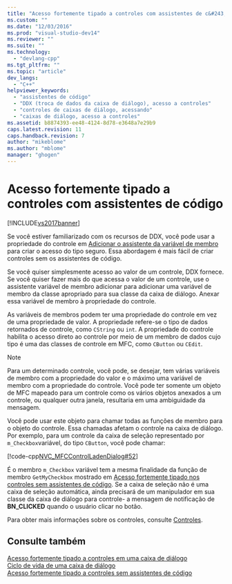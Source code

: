 ```yaml
---
title: "Acesso fortemente tipado a controles com assistentes de c&#243;digo | Microsoft Docs"
ms.custom: ""
ms.date: "12/03/2016"
ms.prod: "visual-studio-dev14"
ms.reviewer: ""
ms.suite: ""
ms.technology: 
  - "devlang-cpp"
ms.tgt_pltfrm: ""
ms.topic: "article"
dev_langs: 
  - "C++"
helpviewer_keywords: 
  - "assistentes de código"
  - "DDX (troca de dados da caixa de diálogo), acesso a controles"
  - "controles de caixas de diálogo, acessando"
  - "caixas de diálogo, acesso a controles"
ms.assetid: b8874393-ee48-4124-8d78-e3648a7e29b9
caps.latest.revision: 11
caps.handback.revision: 7
author: "mikeblome"
ms.author: "mblome"
manager: "ghogen"
---
```

# Acesso fortemente tipado a controles com assistentes de c&#243;digo
[!INCLUDE[vs2017banner](../assembler/inline/includes/vs2017banner.md)]

Se você estiver familiarizado com os recursos de DDX, você pode usar a propriedade do controle em [Adicionar o assistente da variável de membro](../ide/add-member-variable-wizard.md) para criar o acesso do tipo seguro.  Essa abordagem é mais fácil de criar controles sem os assistentes de código.  
  
 Se você quiser simplesmente acesso ao valor de um controle, DDX fornece.  Se você quiser fazer mais do que acessa o valor de um controle, use o assistente variável de membro adicionar para adicionar uma variável de membro da classe apropriado para sua classe da caixa de diálogo.  Anexar essa variável de membro à propriedade do controle.  
  
 As variáveis de membros podem ter uma propriedade do controle em vez de uma propriedade de valor.  A propriedade refere\-se o tipo de dados retornados de controle, como `CString` ou `int`.  A propriedade do controle habilita o acesso direto ao controle por meio de um membro de dados cujo tipo é uma das classes de controle em MFC, como `CButton` ou `CEdit`.  
  
> [!NOTE]
>  Para um determinado controle, você pode, se desejar, tem várias variáveis de membro com a propriedade do valor e o máximo uma variável de membro com a propriedade do controle.  Você pode ter somente um objeto de MFC mapeado para um controle como os vários objetos anexados a um controle, ou qualquer outra janela, resultaria em uma ambiguidade da mensagem.  
  
 Você pode usar este objeto para chamar todas as funções de membro para o objeto do controle.  Essa chamadas afetam o controle na caixa de diálogo.  Por exemplo, para um controle da caixa de seleção representado por `m_Checkbox`variável, do tipo `CButton`, você pode chamar:  
  
 [!code-cpp[NVC_MFCControlLadenDialog#52](../mfc/codesnippet/CPP/type-safe-access-to-controls-with-code-wizards_1.cpp)]  
  
 É o membro `m_Checkbox` variável tem a mesma finalidade da função de membro `GetMyCheckbox` mostrado em [Acesso fortemente tipado nos controles sem assistentes de código](../mfc/type-safe-access-to-controls-without-code-wizards.md).  Se a caixa de seleção não é uma caixa de seleção automática, ainda precisará de um manipulador em sua classe da caixa de diálogo para controle\- a mensagem de notificação de **BN\_CLICKED** quando o usuário clicar no botão.  
  
 Para obter mais informações sobre os controles, consulte [Controles](../mfc/controls-mfc.md).  
  
## Consulte também  
 [Acesso fortemente tipado a controles em uma caixa de diálogo](../Topic/Type-Safe%20Access%20to%20Controls%20in%20a%20Dialog%20Box.md)   
 [Ciclo de vida de uma caixa de diálogo](../mfc/life-cycle-of-a-dialog-box.md)   
 [Acesso fortemente tipado a controles sem assistentes de código](../mfc/type-safe-access-to-controls-without-code-wizards.md)